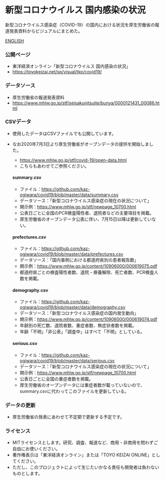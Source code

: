 # 新型コロナウイルス 国内感染の状況
新型コロナウイルス感染症（COVID-19）の国内における状況を厚生労働省の報道発表資料からビジュアルにまとめた。

[ENGLISH](https://github.com/kaz-ogiwara/covid19/blob/master/README.en.md)


### 公開ページ
- 東洋経済オンライン「新型コロナウイルス 国内感染の状況」
- https://toyokeizai.net/sp/visual/tko/covid19/

### データソース
- 厚生労働省の報道発表資料
- https://www.mhlw.go.jp/stf/seisakunitsuite/bunya/0000121431_00086.html

### CSVデータ
- 使用したデータはCSVファイルでも公開しています。
- なお2020年7月3日より厚生労働省がオープンデータの提供を開始しました。
  - https://www.mhlw.go.jp/stf/covid-19/open-data.html
  - こちらもあわせてご参照ください。

  #### summary.csv
  - ファイル：https://github.com/kaz-ogiwara/covid19/blob/master/data/summary.csv
  - データソース：「新型コロナウイルス感染症の現在の状況について」
  - 開示例：https://www.mhlw.go.jp/stf/newpage_10700.html
  - 公表日ごとに全国のPCR検査陽性者、退院者などの主要項目を掲載。
  - 厚生労働省のオープンデータ公表に伴い、7月15日以降は更新していない。

  #### prefectures.csv
  - ファイル：https://github.com/kaz-ogiwara/covid19/blob/master/data/prefectures.csv
  - データソース：「国内事例における都道府県別の患者報告数」
  - 開示例：https://www.mhlw.go.jp/content/10906000/000619075.pdf
  - 都道府県ごとの検査陽性者数、退院・療養解除、死亡者数、PCR検査人数を掲載。

  #### demography.csv
  - ファイル：https://github.com/kaz-ogiwara/covid19/blob/master/data/demography.csv
  - データソース：「新型コロナウイルス感染症の国内発生動向」
  - 開示例：https://www.mhlw.go.jp/content/10906000/000619074.pdf
  - 年齢別の死亡数、退院者数、重症者数、無症状者数を掲載。
  - 年齢「不明」「非公表」「調査中」はすべて「不明」としている。

  #### serious.csv
  - ファイル：https://github.com/kaz-ogiwara/covid19/blob/master/data/serious.csv
  - データソース：「新型コロナウイルス感染症の現在の状況について」
  - 開示例：https://www.mhlw.go.jp/stf/newpage_10700.html
  - 公表日ごとに全国の重症者数を掲載。
  - 厚生労働省のオープンデータには重症者数が載っていないので、summary.csvに代わってこのファイルを更新している。

### データの更新
- 厚生労働省の発表にあわせて不定期で更新する予定です。

### ライセンス
- MITライセンスとします。研究、調査、報道など、商用・非商用を問わずご自由にお使いください。
- 著作権表示は「東洋経済オンライン」または「TOYO KEIZAI ONLINE」としてください。
- ただし、このプロジェクトによって生じたいかなる責任も開発者は負わないものとします。
